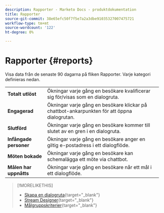 ```yaml
---
description: Rapporter - Marketo Docs - produktdokumentation
title: Rapporter
source-git-commit: 38e65efc50f7f5e7a2a3dbe91035327007475721
workflow-type: tm+mt
source-wordcount: '122'
ht-degree: 0%

---
```


# Rapporter {#reports}

Visa data från de senaste 90 dagarna på fliken Rapporter. Varje kategori definieras nedan.

<table>
 <tr>
  <td><strong>Totalt utlöst</strong></td>
  <td>Ökningar varje gång en besökare kvalificerar sig för/visas som en dialogruta.
</td>
 </tr>
 <tr>
  <td><strong>Engagerad</strong></td>
  <td>Ökningar varje gång en besökare klickar på chattbot-ankarpunkten för att öppna dialogrutan.</td>
 </tr>
 <tr>
  <td><strong>Slutförd</strong></td>
  <td>Ökningar varje gång en besökare kommer till slutet av en gren i en dialogruta.</td>
 </tr>
 <tr>
  <td><strong>Infångade personer</strong></td>
  <td>Ökningar varje gång en besökare anger en giltig e-postadress i ett dialogflöde.</td>
 </tr>
 <tr>
  <td><strong>Möten bokade</strong></td>
  <td>Ökningar varje gång en besökare kan schemalägga ett möte via chattbot.</td>
 </tr>
 <tr>
  <td><strong>Målen har uppnåtts</strong></td>
  <td>Ökningar varje gång en besökare når ett mål i ett dialogflöde.</td>
 </tr>
</table>

>[!MORELIKETHIS]
>
>* [Skapa en dialogruta](/help/marketo/product-docs/demand-generation/dynamic-chat/dialogues/create-a-dialogue.md){target=&quot;_blank&quot;}
>* [Stream Designer](/help/marketo/product-docs/demand-generation/dynamic-chat/dialogues/stream-designer.md){target=&quot;_blank&quot;}
>* [Målgruppskriterier](/help/marketo/product-docs/demand-generation/dynamic-chat/dialogues/audience-criteria.md){target=&quot;_blank&quot;}

